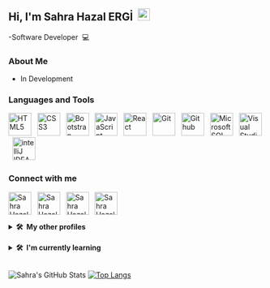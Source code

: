## Hi, I'm Sahra Hazal ERGİ &nbsp;<img src="https://media.giphy.com/media/hvRJCLFzcasrR4ia7z/giphy.gif" width="24px" height="24px">

-Software Developer &nbsp;💻

### About Me

- In Development

### Languages and Tools

<p align="left">
<img src="https://cdn.jsdelivr.net/gh/devicons/devicon/icons/html5/html5-original.svg" width="45" height="45" title="HTML5" /> &nbsp;
<img src="https://cdn.jsdelivr.net/gh/devicons/devicon/icons/css3/css3-original.svg" height="45" width="45" title="CSS3"/> &nbsp;         
<img src="https://cdn.jsdelivr.net/gh/devicons/devicon/icons/bootstrap/bootstrap-original-wordmark.svg" height="45" width="45" title="Bootstrap" /> &nbsp;
<img src="https://cdn.jsdelivr.net/gh/devicons/devicon/icons/javascript/javascript-original.svg" height="45" width="45" title="JavaScript"/> &nbsp;
<img src="https://cdn.jsdelivr.net/gh/devicons/devicon/icons/react/react-original.svg" width="45" height="45" title="React"/> &nbsp;
<img src="https://cdn.jsdelivr.net/gh/devicons/devicon/icons/git/git-original.svg" height="45" width="45" title="Git"/> &nbsp;
<img src="https://cdn.jsdelivr.net/gh/devicons/devicon/icons/github/github-original.svg" height="45" width="45" title="Github"/> &nbsp;                  
<img src="https://www.svgrepo.com/show/303229/microsoft-sql-server-logo.svg" width="45" height="45" title="Microsoft SQL Server"/> &nbsp;
<img src="https://cdn.jsdelivr.net/gh/devicons/devicon/icons/vscode/vscode-original.svg" height="45" width="45" title="Visual Studio Code"/> &nbsp;
<img src="https://cdn.jsdelivr.net/gh/devicons/devicon/icons/intellij/intellij-original.svg" height="45" width="45" title="intelliJ IDEA"/> &nbsp;
          
### Connect with me

<p align="left">
<a href="mailto:sahraahazal@gmail.com" target="_blank"><img align="center" src="https://img.icons8.com/color/96/undefined/gmail-new.png" alt="Sahra Hazal Ergi" title="Send Mail" height="45" width="45" /></a> &nbsp;          
<a href="https://www.linkedin.com/in/sahrahazal/" target="_blank"><img align="center" src="https://img.icons8.com/color/96/undefined/linkedin.png" alt="Sahra Hazal Ergi" title="Sahra Hazal ERGİ's Linkedin Profile" height="45" width="45" /></a> &nbsp;
<a href="https://twitter.com/sahrahazall" target="_blank"><img align="center" src="https://img.icons8.com/color/96/undefined/twitter-squared.png" title="Sahra Hazal ERGİ's Twitter Profile" height="45" width="45" /></a> &nbsp;           
<a href="https://www.instagram.com/sahrahazall/" target="_blank"><img align="center" src="https://img.icons8.com/fluency/48/undefined/instagram-new.png" alt="Sahra Hazal ERGİ" title="Sahra Hazal ERGİ's Instagram Profile" height="45" width="45" /></a> &nbsp;   
          
<br>          
<details>
  <summary><b>🛠️&nbsp;&nbsp;My&nbsp;other&nbsp;profiles</b></summary>
  <br/>           
          <a href="https://www.hackerrank.com/sahraahazal" target="_blank"><img align="center" src="https://www.hackerrank.com/wp-content/uploads/2020/05/hackerrank_logo-Pride.gif" alt="Sahra Hazal ERGİ" title="Sahra Hazal ERGİ's HackerRank Profile" height="45" width="300" /></a> &nbsp;       
          <a href="https://stackoverflow.com/users/19383576/sahra-hazal-ergi" target="_blank"><img align="center" src="https://raw.githubusercontent.com/rahuldkjain/github-profile-readme-generator/master/src/images/icons/Social/stack-overflow.svg" alt="Sahra Hazal ERGİ" title="Sahra Hazal ERGİ's Stack Overflow Profile" height="45" width="45" /></a> &nbsp;
          <a href="https://app.patika.dev/sahrahazall" target="_blank"><img align="center" src="https://global-uploads.webflow.com/6097e0eca1e87557da031fef/609859a191abe5d64b17fed3_Patika%20logo.png" alt="Sahra Hazal ERGİ" title="Sahra Hazal ERGİ Patika.dev Profile" height="45" /></a> &nbsp; 
          <a href="https://coderbyte.com/profile/sahrahazal" target="_blank"><img align="center" src="https://coderbytestaticimages.s3.amazonaws.com/consumer-v2/nav/coderbyte_logo_digital_multi_light.png" alt="Sahra Hazal ERGİ" title="Sahra Hazal ERGİ Coderbyte Profile" height="45"/></a> &nbsp;
          
          
</details>
<br>          
<details>
  <summary><b>🛠️&nbsp;&nbsp;I'm&nbsp;currently&nbsp;learning</b></summary>
  <br/>  
  <p align="left">
          <img src="https://cdn.jsdelivr.net/gh/devicons/devicon/icons/react/react-original-wordmark.svg" width="45" height="45" /> 
          <img src="https://cdn.jsdelivr.net/gh/devicons/devicon/icons/php/php-original.svg" width="45" height="45" />  
          <img src="https://cdn.jsdelivr.net/gh/devicons/devicon/icons/csharp/csharp-original.svg" width="45" height="45" /> 
          <img src="https://cdn.jsdelivr.net/gh/devicons/devicon/icons/redux/redux-original.svg" width="45" height="45" /> 
          <img src="https://cdn.jsdelivr.net/gh/devicons/devicon/icons/angularjs/angularjs-original.svg" width="45" height="45" /> 
          <img src="https://cdn.jsdelivr.net/gh/devicons/devicon/icons/graphql/graphql-plain.svg" width="45" height="45" />           
          <img src="https://cdn.jsdelivr.net/gh/devicons/devicon/icons/postgresql/postgresql-original.svg" width="45" height="45"/> 
          <img src="https://cdn.jsdelivr.net/gh/devicons/devicon/icons/kotlin/kotlin-original.svg" width="45" height="45" />
            
</details>

<br>          

![Sahra's GitHub Stats](https://github-readme-stats.vercel.app/api?username=sahrahazal&theme=dark&show_icons=true) [![Top Langs](https://github-readme-stats.vercel.app/api/top-langs/?username=sahrahazal&layout=compact)](https://github.com/sahrahazal/github-readme-stats)
